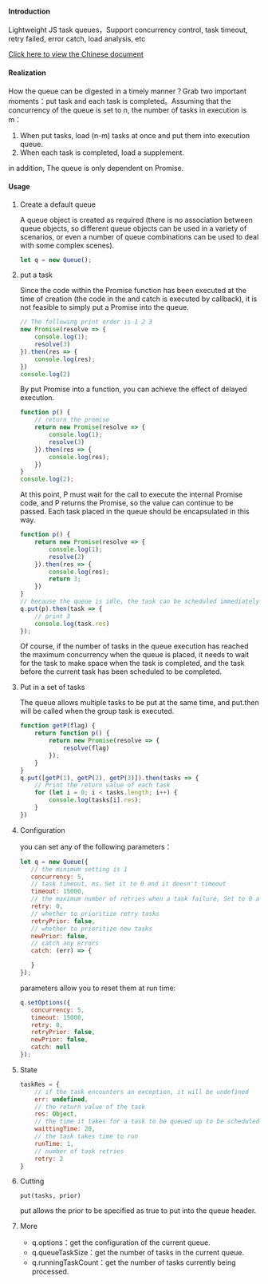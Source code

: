 #### Introduction
Lightweight JS task queues，Support concurrency control, task timeout, retry failed, error catch, load analysis, etc

[Click here to view the Chinese document](https://github.com/blurooo/queue/blob/master/README-CN.md)

#### Realization
How the queue can be digested in a timely manner？Grab two important moments：put task and each task is completed。Assuming that the concurrency of the queue is set to n, the number of tasks in execution is m：

1. When put tasks, load (n-m) tasks at once and put them into execution queue.
2. When each task is completed, load a supplement.

in addition, The queue is only dependent on Promise.

#### Usage

1. Create a default queue

    A queue object is created as required (there is no association between queue objects, so different queue objects can be used in a variety of scenarios, or even a number of queue combinations can be used to deal with some complex scenes).

    ```javascript
    let q = new Queue();
    ```
2. put a task

    Since the code within the Promise function has been executed at the time of creation (the code in the and catch is executed by callback), it is not feasible to simply put a Promise into the queue.

    ```javascript
    // The following print order is 1 2 3
    new Promise(resolve => {
        console.log(1);
        resolve(3)
    }).then(res => {
        console.log(res);
    })
    console.log(2)
    ```
    By put Promise into a function, you can achieve the effect of delayed execution.
    ```javascript
    function p() {
        // return the promise
        return new Promise(resolve => {
            console.log(1);
            resolve(3)
        }).then(res => {
            console.log(res);
        })
    }
    console.log(2);
    ```
    At this point, P must wait for the call to execute the internal Promise code, and P returns the Promise, so the value can continue to be passed. Each task placed in the queue should be encapsulated in this way.
    ```javascript
    function p() {
        return new Promise(resolve => {
            console.log(1);
            resolve(2)
        }).then(res => {
            console.log(res);
            return 3;
        })
    }
    // because the queue is idle, the task can be scheduled immediately.
    q.put(p).then(task => {
        // print 3
        console.log(task.res)
    });
    ```
    Of course, if the number of tasks in the queue execution has reached the maximum concurrency when the queue is placed, it needs to wait for the task to make space when the task is completed, and the task before the current task has been scheduled to be completed.

3. Put in a set of tasks

    The queue allows multiple tasks to be put at the same time, and put.then will be called when the group task is executed.
    ```javascript
    function getP(flag) {
        return function p() {
            return new Promise(resolve => {
                resolve(flag)
            });
        }
    }
    q.put([getP(1), getP(2), getP(3)]).then(tasks => {
        // Print the return value of each task
        for (let i = 0; i < tasks.length; i++) {
            console.log(tasks[i].res);
        }
    })
    ```

4. Configuration

     you can set any of the following parameters：
     ```javascript
     let q = new Queue({
        // the minimum setting is 1
        concurrency: 5,
        // task timeout, ms，Set it to 0 and it doesn't timeout
        timeout: 15000,
        // the maximum number of retries when a task failure, Set to 0 and do not retry
        retry: 0,
        // whether to prioritize retry tasks
        retryPrior: false,
        // whether to prioritize new tasks
        newPrior: false,
        // catch any errors
        catch: (err) => {

        }
     });
     ```
     parameters allow you to reset them at run time:
     ```javascript
     q.setOptions({
        concurrency: 5,
        timeout: 15000,
        retry: 0,
        retryPrior: false,
        newPrior: false,
        catch: null
     });
     ```

5. State

    ```javascript
    taskRes = {
        // if the task encounters an exception, it will be undefined
        err: undefined,
        // the return value of the task
        res: Object,
        // the time it takes for a task to be queued up to be scheduled
        waittingTime: 20,
        // the task takes time to run
        runTime: 1,
        // number of task retries
        retry: 2
    }
    ```
6. Cutting

    ```
    put(tasks, prior)
    ```
    put allows the prior to be specified as true to put into the queue header.

7. More

    + q.options：get the configuration of the current queue.
    + q.queueTaskSize：get the number of tasks in the current queue.
    + q.runningTaskCount：get the number of tasks currently being processed.